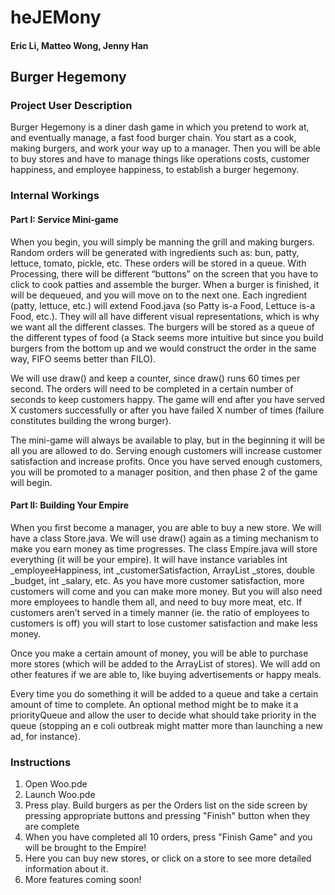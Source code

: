 # heJEMony
#### Eric Li, Matteo Wong, Jenny Han

## Burger Hegemony

### Project User Description
Burger Hegemony is a diner dash game in which you pretend to work at, and eventually manage, a fast food burger chain. You start as a cook, making burgers, and work your way up to a manager. Then you will be able to buy stores and have to manage things like operations costs, customer happiness, and employee happiness, to establish a burger hegemony.

### Internal Workings
#### Part I: Service Mini-game
When you begin, you will simply be manning the grill and making burgers. Random orders will be generated with ingredients such as: bun, patty, lettuce, tomato, pickle, etc. These orders will be stored in a queue. With Processing, there will be different “buttons” on the screen that you have to click to cook patties and assemble the burger. When a burger is finished, it will be dequeued, and you will move on to the next one. Each ingredient (patty, lettuce, etc.) will extend Food.java (so Patty is-a Food, Lettuce is-a Food, etc.). They will all have different visual representations, which is why we want all the different classes. The burgers will be stored as a queue of the different types of food (a Stack seems more intuitive but since you build burgers from the bottom up and we would construct the order in the same way, FIFO seems better than FILO).

We will use draw() and keep a counter, since draw() runs 60 times per second. The orders will need to be completed in a certain number of seconds to keep customers happy. The game will end after you have served X customers successfully or after you have failed X number of times (failure constitutes building the wrong burger).

The mini-game will always be available to play, but in the beginning it will be all you are allowed to do. Serving enough customers will increase customer satisfaction and increase profits. Once you have served enough customers, you will be promoted to a manager position, and then phase 2 of the game will begin.
 
#### Part II: Building Your Empire
When you first become a manager, you are able to buy a new store. We will have a class Store.java. We will use draw() again as a timing mechanism to make you earn money as time progresses. The class Empire.java will store everything (it will be your empire). It will have instance variables int _employeeHappiness, int _customerSatisfaction, ArrayList<Store> _stores, double _budget, int _salary, etc. As you have more customer satisfaction, more customers will come and you can make more money. But you will also need more employees to handle them all, and need to buy more meat, etc. If customers aren’t served in a timely manner (ie. the ratio of employees to customers is off) you will start to lose customer satisfaction and make less money.

Once you make a certain amount of money, you will be able to purchase more stores (which will be added to the ArrayList of stores). We will add on other features if we are able to, like buying advertisements or happy meals.

Every time you do something it will be added to a queue and take a certain amount of time to complete. An optional method might be to make it a priorityQueue and allow the user to decide what should take priority in the queue (stopping an e coli outbreak might matter more than launching a new ad, for instance).


### Instructions
1. Open Woo.pde
2. Launch Woo.pde
3. Press play. Build burgers as per the Orders list on the side screen by pressing appropriate buttons and pressing "Finish" button when they are complete
4. When you have completed all 10 orders, press "Finish Game" and you will be brought to the Empire!
5. Here you can buy new stores, or click on a store to see more detailed information about it.
6. More features coming soon!
